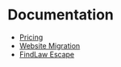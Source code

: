 # Documentation

- [Pricing](pricing.md)
- [Website Migration](migration.md)
- [FindLaw Escape](findlaw.md)
